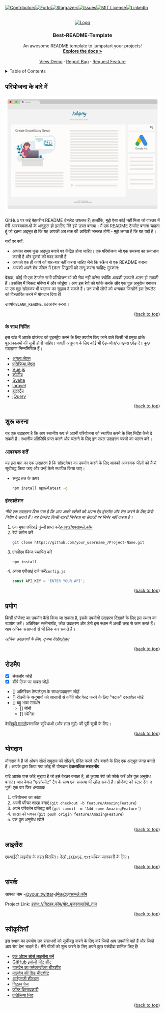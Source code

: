 <div id="top"></div>
<!--
*** Thanks for checking out the Best-README-Template. If you have a suggestion
*** that would make this better, please fork the repo and create a pull request
*** or simply open an issue with the tag "enhancement".
*** Don't forget to give the project a star!
*** Thanks again! Now go create something AMAZING! :D
-->

<!-- PROJECT SHIELDS -->

<!--
*** I'm using markdown "reference style" links for readability.
*** Reference links are enclosed in brackets [ ] instead of parentheses ( ).
*** See the bottom of this document for the declaration of the reference variables
*** for contributors-url, forks-url, etc. This is an optional, concise syntax you may use.
*** https://www.markdownguide.org/basic-syntax/#reference-style-links
-->

[![Contributors][contributors-shield]][contributors-url][![Forks][forks-shield]][forks-url][![Stargazers][stars-shield]][stars-url][![Issues][issues-shield]][issues-url][![MIT License][license-shield]][license-url][![LinkedIn][linkedin-shield]][linkedin-url]

<!-- PROJECT LOGO -->

<br />
<div align="center">
  <a href="https://github.com/othneildrew/Best-README-Template">
    <img src="images/logo.png" alt="Logo" width="80" height="80">
  </a>

  <h3 align="center">Best-README-Template</h3>

  <p align="center">
    An awesome README template to jumpstart your projects!
    <br />
    <a href="https://github.com/othneildrew/Best-README-Template"><strong>Explore the docs »</strong></a>
    <br />
    <br />
    <a href="https://github.com/othneildrew/Best-README-Template">View Demo</a>
    ·
    <a href="https://github.com/othneildrew/Best-README-Template/issues">Report Bug</a>
    ·
    <a href="https://github.com/othneildrew/Best-README-Template/issues">Request Feature</a>
  </p>
</div>

<!-- TABLE OF CONTENTS -->

<details>
  <summary>Table of Contents</summary>
  <ol>
    <li>
      <a href="#about-the-project">About The Project</a>
      <ul>
        <li><a href="#built-with">Built With</a></li>
      </ul>
    </li>
    <li>
      <a href="#getting-started">Getting Started</a>
      <ul>
        <li><a href="#prerequisites">Prerequisites</a></li>
        <li><a href="#installation">Installation</a></li>
      </ul>
    </li>
    <li><a href="#usage">Usage</a></li>
    <li><a href="#roadmap">Roadmap</a></li>
    <li><a href="#contributing">Contributing</a></li>
    <li><a href="#license">License</a></li>
    <li><a href="#contact">Contact</a></li>
    <li><a href="#acknowledgments">Acknowledgments</a></li>
  </ol>
</details>

<!-- ABOUT THE PROJECT -->

## परियोजना के बारे में

[![Product Name Screen Shot][product-screenshot]](https://example.com)

GitHub पर कई बेहतरीन README टेम्प्लेट उपलब्ध हैं; हालाँकि, मुझे ऐसा कोई नहीं मिला जो वास्तव में मेरी आवश्यकताओं के अनुकूल हो इसलिए मैंने इसे उन्नत बनाया। मैं एक README टेम्प्लेट बनाना चाहता हूं जो इतना अद्भुत हो कि यह आपकी अब तक की आखिरी जरूरत होगी - मुझे लगता है कि यह यही है।

यहाँ पर क्यों:

-   आपका समय कुछ अद्भुत बनाने पर केंद्रित होना चाहिए। एक परियोजना जो एक समस्या का समाधान करती है और दूसरों की मदद करती है
-   आपको एक ही कार्य को बार-बार नहीं करना चाहिए जैसे कि स्क्रैच से एक README बनाना
-   आपको अपने शेष जीवन में DRY सिद्धांतों को लागू करना चाहिए: मुस्कान:

बेशक, कोई भी एक टेम्प्लेट सभी परियोजनाओं की सेवा नहीं करेगा क्योंकि आपकी ज़रूरतें अलग हो सकती हैं। इसलिए मैं निकट भविष्य में और जोड़ूंगा। आप इस रेपो को फोर्क करके और एक पुल अनुरोध बनाकर या एक मुद्दा खोलकर भी बदलाव का सुझाव दे सकते हैं। उन सभी लोगों को धन्यवाद जिन्होंने इस टेम्पलेट को विस्तारित करने में योगदान दिया है!

उपयोग`BLANK_README.md`आरंभ करना।

<p align="right">(<a href="#top">back to top</a>)</p>

### के साथ निर्मित

इस खंड में आपके प्रोजेक्ट को बूटस्ट्रैप करने के लिए उपयोग किए जाने वाले किसी भी प्रमुख ढांचे/पुस्तकालयों की सूची होनी चाहिए। पावती अनुभाग के लिए कोई भी ऐड-ऑन/प्लगइन्स छोड़ दें। कुछ उदाहरण निम्नलिखित हैं।

-   [अगला.जेएस](https://nextjs.org/)
-   [प्रतिक्रिया.जेएस](https://reactjs.org/)
-   [Vue.js](https://vuejs.org/)
-   [कोणीय](https://angular.io/)
-   [Svelte](https://svelte.dev/)
-   [laravel](https://laravel.com)
-   [बूटस्ट्रैप](https://getbootstrap.com)
-   [jQuery](https://jquery.com)

<p align="right">(<a href="#top">back to top</a>)</p>

<!-- GETTING STARTED -->

## शुरू करना

यह एक उदाहरण है कि आप स्थानीय रूप से अपनी परियोजना को स्थापित करने के लिए निर्देश कैसे दे सकते हैं।
स्थानीय प्रतिलिपि प्राप्त करने और चलाने के लिए इन सरल उदाहरण चरणों का पालन करें।

### आवश्यक शर्तें

यह इस बात का एक उदाहरण है कि सॉफ़्टवेयर का उपयोग करने के लिए आपको आवश्यक चीज़ों को कैसे सूचीबद्ध किया जाए और उन्हें कैसे स्थापित किया जाए।

-   समुद्र तल के ऊपर
    ```sh
    npm install npm@latest -g
    ```

### इंस्टालेशन

_नीचे एक उदाहरण दिया गया है कि आप अपने दर्शकों को अपना ऐप इंस्टॉल और सेट करने के लिए कैसे निर्देश दे सकते हैं। यह टेम्प्लेट किसी बाहरी निर्भरता या सेवाओं पर निर्भर नहीं करता है।_

1.  एक मुफ्त एपीआई कुंजी प्राप्त करें[हत्तपः://एक्साम्प्ले.कॉम](https://example.com)
2.  रेपो क्लोन करें
    ```sh
    git clone https://github.com/your_username_/Project-Name.git
    ```
3.  एनपीएम पैकेज स्थापित करें
    ```sh
    npm install
    ```
4.  अपना एपीआई दर्ज करें`config.js`
    ```js
    const API_KEY = 'ENTER YOUR API';
    ```

<p align="right">(<a href="#top">back to top</a>)</p>

<!-- USAGE EXAMPLES -->

## प्रयोग

किसी प्रोजेक्ट का उपयोग कैसे किया जा सकता है, इसके उपयोगी उदाहरण दिखाने के लिए इस स्थान का उपयोग करें। अतिरिक्त स्क्रीनशॉट, कोड उदाहरण और डेमो इस स्थान में अच्छी तरह से काम करते हैं। आप अधिक संसाधनों से भी लिंक कर सकते हैं।

_अधिक उदाहरणों के लिए, कृपया देखें[प्रलेखन](https://example.com)_

<p align="right">(<a href="#top">back to top</a>)</p>

<!-- ROADMAP -->

## रोडमैप

-   [x] चेंजलॉग जोड़ें
-   [x] शीर्ष लिंक पर वापस जोड़ें
-   \[] अतिरिक्त टेम्पलेट्स के साथ/उदाहरण जोड़ें
-   \[] रीडमी के अनुभागों को आसानी से कॉपी और पेस्ट करने के लिए "घटक" दस्तावेज़ जोड़ें
-   \[] बहु भाषा समर्थन
    -   \[] चीनी
    -   \[] स्पेनिश

देखें[खुले मामले](https://github.com/othneildrew/Best-README-Template/issues)प्रस्तावित सुविधाओं (और ज्ञात मुद्दों) की पूरी सूची के लिए।

<p align="right">(<a href="#top">back to top</a>)</p>

<!-- CONTRIBUTING -->

## योगदान

योगदान वे हैं जो ओपन सोर्स समुदाय को सीखने, प्रेरित करने और बनाने के लिए एक अद्भुत जगह बनाते हैं। आपके द्वारा किया गया कोई भी योगदान है**अत्यधिक सराहनीय**.

यदि आपके पास कोई सुझाव है जो इसे बेहतर बनाता है, तो कृपया रेपो को फोर्क करें और पुल अनुरोध बनाएं। आप केवल "एन्हांसमेंट" टैग के साथ एक समस्या भी खोल सकते हैं।
प्रोजेक्ट को स्टार देना न भूलें! एक बार फिर धन्यवाद!

1.  परियोजना का कांटा
2.  अपनी फीचर शाखा बनाएं (`git checkout -b feature/AmazingFeature`)
3.  अपने परिवर्तन प्रतिबद्ध करें (`git commit -m 'Add some AmazingFeature'`)
4.  शाखा को धक्का (`git push origin feature/AmazingFeature`)
5.  एक पुल अनुरोध खोलें

<p align="right">(<a href="#top">back to top</a>)</p>

<!-- LICENSE -->

## लाइसेंस

एमआईटी लाइसेंस के तहत वितरित। देखो`LICENSE.txt`अधिक जानकारी के लिए।

<p align="right">(<a href="#top">back to top</a>)</p>

<!-- CONTACT -->

## संपर्क

आपका नाम -[@your_twitter](https://twitter.com/your_username)-[ईमेल@एक्साम्प्ले.कॉम](mailto:email@example.com)

Project Link: [हत्तपः://गिटहब.कॉम/योर\_यूजरनाम/रेपो\_नाम](https://github.com/your_username/repo_name)

<p align="right">(<a href="#top">back to top</a>)</p>

<!-- ACKNOWLEDGMENTS -->

## स्वीकृतियाँ

इस स्थान का उपयोग उन संसाधनों को सूचीबद्ध करने के लिए करें जिन्हें आप उपयोगी पाते हैं और जिन्हें आप श्रेय देना चाहते हैं। मैंने चीजों को शुरू करने के लिए अपने कुछ पसंदीदा शामिल किए हैं!

-   [एक ओपन सोर्स लाइसेंस चुनें](https://choosealicense.com)
-   [GitHub इमोजी चीट शीट](https://www.webpagefx.com/tools/emoji-cheat-sheet)
-   [मालवेन का फ्लेक्सबॉक्स चीटशीट](https://flexbox.malven.co/)
-   [मालवेन की ग्रिड चीटशीट](https://grid.malven.co/)
-   [आईएमजी शील्ड्स](https://shields.io)
-   [गिटहब पेज](https://pages.github.com)
-   [फ़ॉन्ट विस्मयकारी](https://fontawesome.com)
-   [प्रतिक्रिया चिह्न](https://react-icons.github.io/react-icons/search)

<p align="right">(<a href="#top">back to top</a>)</p>

<!-- MARKDOWN LINKS & IMAGES -->

<!-- https://www.markdownguide.org/basic-syntax/#reference-style-links -->

[contributors-shield]: https://img.shields.io/github/contributors/othneildrew/Best-README-Template.svg?style=for-the-badge

[contributors-url]: https://github.com/othneildrew/Best-README-Template/graphs/contributors

[forks-shield]: https://img.shields.io/github/forks/othneildrew/Best-README-Template.svg?style=for-the-badge

[forks-url]: https://github.com/othneildrew/Best-README-Template/network/members

[stars-shield]: https://img.shields.io/github/stars/othneildrew/Best-README-Template.svg?style=for-the-badge

[stars-url]: https://github.com/othneildrew/Best-README-Template/stargazers

[issues-shield]: https://img.shields.io/github/issues/othneildrew/Best-README-Template.svg?style=for-the-badge

[issues-url]: https://github.com/othneildrew/Best-README-Template/issues

[license-shield]: https://img.shields.io/github/license/othneildrew/Best-README-Template.svg?style=for-the-badge

[license-url]: https://github.com/othneildrew/Best-README-Template/blob/master/LICENSE.txt

[linkedin-shield]: https://img.shields.io/badge/-LinkedIn-black.svg?style=for-the-badge&logo=linkedin&colorB=555

[linkedin-url]: https://linkedin.com/in/othneildrew

[product-screenshot]: images/screenshot.png
